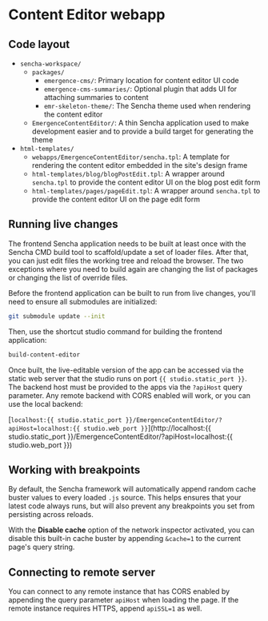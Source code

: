 # Content Editor webapp

## Code layout

- `sencha-workspace/`
    - `packages/`
        - `emergence-cms/`: Primary location for content editor UI code
        - `emergence-cms-summaries/`: Optional plugin that adds UI for attaching summaries to content
        - `emr-skeleton-theme/`: The Sencha theme used when rendering the content editor
    - `EmergenceContentEditor/`: A thin Sencha application used to make development easier and to provide a build target for generating the theme
- `html-templates/`
    - `webapps/EmergenceContentEditor/sencha.tpl`: A template for rendering the content editor embedded in the site's design frame
    - `html-templates/blog/blogPostEdit.tpl`: A wrapper around `sencha.tpl` to provide the content editor UI on the blog post edit form
    - `html-templates/pages/pageEdit.tpl`: A wrapper around `sencha.tpl` to provide the content editor UI on the page edit form

## Running live changes

The frontend Sencha application needs to be built at least once with the Sencha CMD build tool to scaffold/update a set of loader files. After that, you can just edit files the working tree and reload the browser. The two exceptions where you need to build again are changing the list of packages or changing the list of override files.

Before the frontend application can be built to run from live changes, you'll need to ensure all submodules are initialized:

```bash
git submodule update --init
```

Then, use the shortcut studio command for building the frontend application:

```bash
build-content-editor
```

Once built, the live-editable version of the app can be accessed via the static web server that the studio runs on port `{{ studio.static_port }}`. The backend host must be provided to the apps via the `?apiHost` query parameter. Any remote backend with CORS enabled will work, or you can use the local backend:

[`localhost:{{ studio.static_port }}/EmergenceContentEditor/?apiHost=localhost:{{ studio.web_port }}`](http://localhost:{{ studio.static_port }}/EmergenceContentEditor/?apiHost=localhost:{{ studio.web_port }})

## Working with breakpoints

By default, the Sencha framework will automatically append random cache buster values to every loaded `.js` source. This helps ensures that your latest code always runs, but will also prevent any breakpoints you set from persisting across reloads.

With the **Disable cache** option of the network inspector activated, you can disable this built-in cache buster by appending `&cache=1` to the current page's query string.

## Connecting to remote server

You can connect to any remote instance that has CORS enabled by appending the query parameter `apiHost` when loading the page. If the remote instance requires HTTPS, append `apiSSL=1` as well.
